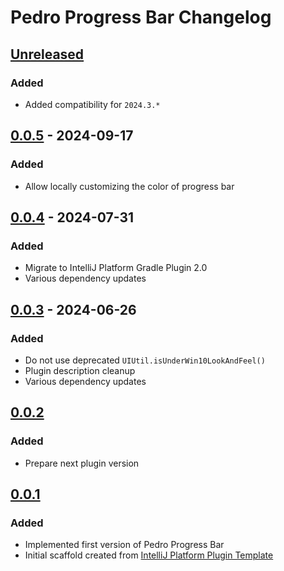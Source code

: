 <!-- Keep a Changelog guide -> https://keepachangelog.com -->

# Pedro Progress Bar Changelog

## [Unreleased]

### Added

- Added compatibility for `2024.3.*`

## [0.0.5] - 2024-09-17

### Added

- Allow locally customizing the color of progress bar

## [0.0.4] - 2024-07-31

### Added

- Migrate to IntelliJ Platform Gradle Plugin 2.0
- Various dependency updates

## [0.0.3] - 2024-06-26

### Added

- Do not use deprecated `UIUtil.isUnderWin10LookAndFeel()`
- Plugin description cleanup
- Various dependency updates

## [0.0.2]

### Added

- Prepare next plugin version

## [0.0.1]

### Added

- Implemented first version of Pedro Progress Bar
- Initial scaffold created from [IntelliJ Platform Plugin Template](https://github.com/JetBrains/intellij-platform-plugin-template)

[Unreleased]: https://github.com/strangelookingnerd/pedro-progress-bar-plugin/compare/v0.0.5...HEAD
[0.0.5]: https://github.com/strangelookingnerd/pedro-progress-bar-plugin/compare/v0.0.4...v0.0.5
[0.0.4]: https://github.com/strangelookingnerd/pedro-progress-bar-plugin/compare/v0.0.3...v0.0.4
[0.0.3]: https://github.com/strangelookingnerd/pedro-progress-bar-plugin/compare/v0.0.2...v0.0.3
[0.0.2]: https://github.com/strangelookingnerd/pedro-progress-bar-plugin/compare/v0.0.1...v0.0.2
[0.0.1]: https://github.com/strangelookingnerd/pedro-progress-bar-plugin/commits/v0.0.1
